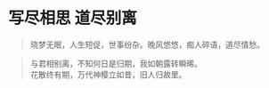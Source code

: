 # 写尽相思 道尽别离

> 晓梦无眠，人生短促，世事纷杂。晚风悠悠，痴人碎语，道尽情愁。

> 与君相别离，不知何日是归期，我如朝露转瞬晞。  
> 花散终有期，万代神樱立如昔，旧人归故里。

### 相见欢·林花谢了春红

<PoetryDisplay 
  title="相见欢·林花谢了春红"
  author="李煜"
  dynasty="五代"
  main="春恨亡国，长恨东流"
  :content="[
    '林花谢了春红，太匆匆。无奈朝来寒雨晚来风。',
    '胭脂泪，相留醉，几时重。自是人生长恨水长东。',
  ]"
  :notes="[
    '姹紫嫣红的花儿转眼已经凋谢，春光未免太匆忙。也是无可奈何啊，花儿怎么能经得起那凄风寒雨昼夜摧残呢？',
    '着雨的林花娇艳欲滴好似那美人的胭脂泪。花儿和怜花人相互留恋，什么时候才能再重逢呢？人生令人遗憾的事情太多，就像那东逝的江水，不休不止，永无尽头。',
  ]"
/>

### 相见欢·无言独上西楼

<PoetryDisplay 
  title="相见欢·无言独上西楼"
  author="李煜"
  dynasty="五代"
  main="独上西楼，寂寞锁秋"
  :content="[
    '无言独上西楼，月如钩。寂寞梧桐深院锁清秋。',
    '剪不断，理还乱，是离愁。别是一般滋味在心头。',
  ]"
  :notes="[
    '默默无言，独自一人登上西楼，仰视天空，残月如钩。梧桐树寂寞地孤立院中，幽深的庭院被笼罩在清冷凄凉的秋色之中。',
    '那剪也剪不断，理也理不清，让人心乱如麻的，正是亡国之愁。这样的离异思念之愁，而今在心头上却又是另一般不同的滋味。',
  ]"
/>

### 一剪梅·雨打梨花深闭门

<PoetryDisplay
  :title="'一剪梅·雨打梨花深闭门'"
  :author="'唐寅'"
  :dynasty="'明代'"
  :main="'情深不寿，相思成疾'"
  :content="[
    '雨打梨花深闭门，孤负青春，虚负青春。赏心乐事共谁论？花下销魂，月下销魂。',
    '愁聚眉峰尽日颦，千点啼痕，万点啼痕。晓看天色暮看云，行也思君，坐也思君。',
  ]"
  :notes="[
    '深闭房门隔窗只听雨打梨花的声音，就这样辜负了青春年华，虚度了青春年华。纵然有欢畅愉悦的心情又能跟谁共享？花下也黯然神伤，月下也黯然神伤。',
    '相思生愁整日都皱着眉，脸上留下千点泪痕，万点泪痕。从早晨到晚上一直在看着天色云霞，走路时想念你啊，坐着时也是想念你！',
  ]"
/>

### 一剪梅·红藕香残玉簟秋

<PoetryDisplay
  title="一剪梅·红藕香残玉簟秋"
  author="李清照"
  dynasty="宋代"
  main="相思刻骨，孤独难捱"
  :content="[
    '红藕香残玉簟秋。轻解罗裳，独上兰舟。云中谁寄锦书来？雁字回时，月满西楼。',
    '花自飘零水自流。一种相思，两处闲愁。此情无计可消除，才下眉头，却上心头。',
  ]"
  :notes="[
    '粉色的荷花已经凋谢，幽香也已消散，光滑如玉的竹席带着秋的凉意。解开绫罗裙，换着便装，独自登上小船。仰头凝望远天，那白云舒卷处，谁会将锦书寄来？雁群飞回来时，月光已经洒满了西楼。',
    '落花独自飘零，水独自流淌。彼此都在思念对方，可又不能互相倾诉，只好各在一方独自愁闷着。这相思的愁苦实在无法排遣，刚从微蹙的眉间消失，又隐隐缠绕上了心头。',
  ]"
/>

### 玉楼春·春恨

<PoetryDisplay
  title="玉楼春·春恨"
  author="晏殊"
  dynasty="宋代"
  main="相思无尽，离恨绵绵"
  :content="[
    '绿杨芳草长亭路。年少抛人容易去。楼头残梦五更钟，花底离愁三月雨。（离愁：离情）',
    '无情不似多情苦。一寸还成千万缕。天涯地角有穷时，只有相思无尽处。',
  ]"
  :notes="[
    '在杨柳依依、芳草萋萋的长亭古道上，年少的人总是能轻易的抛弃送别之人登程远去。楼头传来的五更钟声惊醒了离人残梦，花底飘洒的三月春雨增添了心中的愁思。',
    '无情人哪里懂得多情的人的苦恼，一寸相思愁绪竟化作了万缕千丝。天涯地角再远也有穷尽终了那一天，只有那相思是没有尽头，永不停止。',
  ]"
/>

### 江陵愁望寄子安

<PoetryDisplay
  title="江陵愁望寄子安"
  author="鱼玄机"
  dynasty="唐代"
  main="相思无尽，望断江陵"
  :content="[
    '枫叶千枝复万枝，江桥掩映暮帆迟。',
    '忆君心似西江水，日夜东流无歇时。',
  ]"
  :notes="[
    '深秋枫树千枝万枝，江桥掩映枫林之中。日已垂暮，仍不见等候之人乘船归来。',
    '思念你的心情就像那西江流水，日日夜夜向东流去，不曾停歇。',
  ]"
/>

### 十二月过尧民歌·别情

<PoetryDisplay
  title="十二月过尧民歌·别情"
  author="王实甫"
  dynasty="元代"
  main="新痕压旧，愁上加愁"
  :content="[
    '自别后遥山隐隐，更那堪远水粼粼。见杨柳飞绵滚滚，对桃花醉脸醺醺。透内阁香风阵阵，掩重门暮雨纷纷。',
    '怕黄昏忽地又黄昏，不销魂怎地不销魂。新啼痕压旧啼痕，断肠人忆断肠人。今春香肌瘦几分？缕带宽三寸。',
  ]"
  :notes="[
    '自从和你分别后，望不尽远山层叠隐约迷濛，更难忍受清粼粼的江水奔流不回，看见柳絮纷飞绵涛滚滚，对着璀璨桃花痴醉得脸生红晕。闺房里透出香风一阵阵，重门深掩到黄昏，听雨声点点滴滴敲打房门。',
    '怕黄昏到来，黄昏偏偏匆匆来临，不想失魂落魄又叫人怎能不失魂伤心？旧的泪痕还未干透，又添了新的泪痕，断肠人常挂记着断肠人。要知道今年春天，我的身体瘦了多少，看衣带都宽出了三寸。',
  ]"
/>

### 赠邻女

<PoetryDisplay
  title="赠邻女"
  author="鱼玄机"
  dynasty="唐代"
  main="痴情错付，悔断愁肠"
  :content="[
    '羞日遮罗袖，愁春懒起妆。',
    '易求无价宝，难得有心郎。',
    '枕上潜垂泪，花间暗断肠。',
    '自能窥宋玉，何必恨王昌？',
  ]"
  :notes="[
    '白天总是用衣袖遮住脸，春日里更添惆怅，连起来装扮都不愿意。',
    '无价之宝容易求得，而有情的郎君实在难以找到。',
    '无论是睡觉时，还是赏花时，都会暗暗垂泪，痛断肝肠。',
    '既然已有了这样的才貌，宋玉这样的才子也可以求得的，又何必去遗憾王昌这样的才子？',
  ]"
/>

### 竹枝词·山桃红花满上头

<PoetryDisplay
  title="竹枝词·山桃红花满上头"
  author="刘禹锡"
  dynasty="唐代"
  main="郎心易变，侬愁如水"
  :content="[
    '山桃红花满上头，蜀江春水拍山流。',
    '花红易衰似郎意，水流无限似侬愁。',
  ]"
  :notes="[
    '春天，鲜红的野桃花开满山头，蜀江的江水拍打着山崖向东流去。',
    '容易凋零的桃花就像郎君的情意，这源源不断的江水就像我无限的忧愁。',
  ]"
/>

### 相思怨

<PoetryDisplay
  title="相思怨"
  author="刘治"
  dynasty="唐代"
  main="海水有涯，相思无畔"
  :content="[
    '人道海水深，不抵相思半。',
    '海水尚有涯，相思渺无畔。',
    '携琴上高楼，楼虚月华满。',
    '弹著相思曲，弦肠一时断。',
  ]"
  :notes="[
    '人们说海水最深，我说海深度不及我思念的一半。',
    '海水的广袤尚有边际，相思则是无边无际。',
    '携琴登上高楼，已是人去楼空，只有一片月光。',
    '弹奏一首相思曲，让相思肠愁随着弦一起断了。',
  ]"
/>

### 鹧鸪天·醉拍春衫惜旧香

<PoetryDisplay
  title="鹧鸪天·醉拍春衫惜旧香"
  author="晏几道"
  dynasty="宋代"
  main="旧香犹在，人隔天涯"
  :content="[
    '醉拍春衫惜旧香。天将离恨恼疏狂。年年陌上生秋草，日日楼中到夕阳。',
    '云渺渺，水茫茫。征人归路许多长。相思本是无凭语，莫向花笺费泪行。',
  ]"
  :notes="[
    '借着醉意拍春衫，回想着，旧日春衫上的香。天将离愁与别恨，折磨我这疏狂人。路上年年生秋草，楼中日日进夕阳。',
    '登楼望；云渺渺，水茫茫。征人归路在哪方。相思话语无诉处，又何必，写在信纸上，费了泪千行。',
  ]"
/>

### 鹧鸪天·重过阊门万事非

<PoetryDisplay
  title="鹧鸪天·醉拍春衫惜旧香"
  author="贺铸"
  dynasty="宋代"
  main="物是人非，悼亡之痛"
  :content="[
    '重过阊门万事非。同来何事不同归。梧桐半死清霜后，头白鸳鸯失伴飞。',
    '原上草，露初晞。旧栖新垅两依依。空床卧听南窗雨，谁复挑灯夜补衣。',
  ]"
  :notes="[
    '再次来到苏州，只觉得物是人非。曾与我同来的妻子为什么不能与我同归呢？自己如同霜打的梧桐半死半生，又像失伴的鸳鸯，孤独倦飞。',
    '原野里绿草嫩叶上的露珠刚刚被晒干。我流连于旧日同住的居室，又徘徊于垄上的新坟。躺在空荡荡的床上，听着窗外的凄风苦雨，从今以后还有谁替我在深夜挑灯缝补衣衫呢？',
  ]"
/>

### 离思五首·其四

<PoetryDisplay
  title="离思五首·其四"
  author="元稹"
  dynasty="唐代"
  main="曾经沧海，除却巫山"
  :content="[
    '曾经沧海难为水，除却巫山不是云。',
    '取次花丛懒回顾，半缘修道半缘君。',
  ]"
  :notes="[
    '经历过波澜壮阔的大海，别处的水再也不值得一观。陶醉过巫山的云雨的梦幻，别处的风景就不称之为云雨了。',
    '即使身处万花丛中，我也懒得回头顾盼；这缘由，一半是因为修道人的清心寡欲，一半是因为曾经拥有过的你。',
  ]"
/>

<style scoped>
    h3{
     opacity: 0;
    }
</style>
